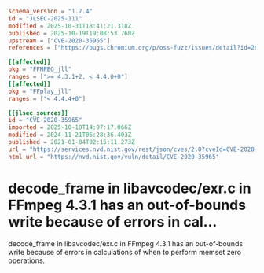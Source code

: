 ```toml
schema_version = "1.7.4"
id = "JLSEC-2025-111"
modified = 2025-10-31T18:41:21.318Z
published = 2025-10-19T19:08:53.760Z
upstream = ["CVE-2020-35965"]
references = ["https://bugs.chromium.org/p/oss-fuzz/issues/detail?id=26532", "https://github.com/FFmpeg/FFmpeg/commit/3e5959b3457f7f1856d997261e6ac672bba49e8b", "https://github.com/FFmpeg/FFmpeg/commit/b0a8b40294ea212c1938348ff112ef1b9bf16bb3", "https://lists.debian.org/debian-lts-announce/2021/01/msg00026.html", "https://security.gentoo.org/glsa/202105-24", "https://www.debian.org/security/2021/dsa-4990", "https://bugs.chromium.org/p/oss-fuzz/issues/detail?id=26532", "https://github.com/FFmpeg/FFmpeg/commit/3e5959b3457f7f1856d997261e6ac672bba49e8b", "https://github.com/FFmpeg/FFmpeg/commit/b0a8b40294ea212c1938348ff112ef1b9bf16bb3", "https://lists.debian.org/debian-lts-announce/2021/01/msg00026.html", "https://security.gentoo.org/glsa/202105-24", "https://www.debian.org/security/2021/dsa-4990"]

[[affected]]
pkg = "FFMPEG_jll"
ranges = [">= 4.3.1+2, < 4.4.0+0"]
[[affected]]
pkg = "FFplay_jll"
ranges = ["< 4.4.4+0"]

[[jlsec_sources]]
id = "CVE-2020-35965"
imported = 2025-10-18T14:07:17.066Z
modified = 2024-11-21T05:28:36.403Z
published = 2021-01-04T02:15:11.273Z
url = "https://services.nvd.nist.gov/rest/json/cves/2.0?cveId=CVE-2020-35965"
html_url = "https://nvd.nist.gov/vuln/detail/CVE-2020-35965"
```

# decode_frame in libavcodec/exr.c in FFmpeg 4.3.1 has an out-of-bounds write because of errors in cal...

decode_frame in libavcodec/exr.c in FFmpeg 4.3.1 has an out-of-bounds write because of errors in calculations of when to perform memset zero operations.

